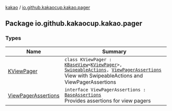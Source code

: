 [kakao](../index.md) / [io.github.kakaocup.kakao.pager](./index.md)

## Package io.github.kakaocup.kakao.pager

### Types

| Name | Summary |
|---|---|
| [KViewPager](-k-view-pager/index.md) | `class KViewPager : `[`KBaseView`](../io.github.kakaocup.kakao.common.views/-k-base-view/index.md)`<`[`KViewPager`](-k-view-pager/index.md)`>, `[`SwipeableActions`](../io.github.kakaocup.kakao.common.actions/-swipeable-actions/index.md)`, `[`ViewPagerAssertions`](-view-pager-assertions/index.md)<br>View with SwipeableActions and ViewPagerAssertions |
| [ViewPagerAssertions](-view-pager-assertions/index.md) | `interface ViewPagerAssertions : `[`BaseAssertions`](../io.github.kakaocup.kakao.common.assertions/-base-assertions/index.md)<br>Provides assertions for view pagers |

